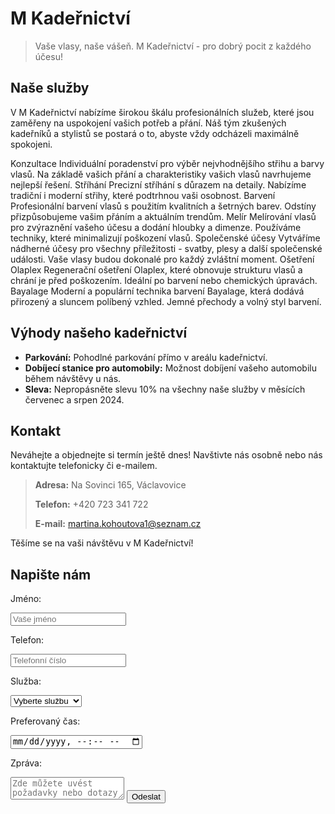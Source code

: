 # M Kadeřnictví

> Vaše vlasy, naše vášeň. M Kadeřnictví - pro dobrý pocit z každého účesu!

## Naše služby

V M Kadeřnictví nabízíme širokou škálu profesionálních služeb, které jsou zaměřeny na uspokojení vašich potřeb a přání. Náš tým zkušených kadeřníků a stylistů se postará o to, abyste vždy odcházeli maximálně spokojeni.

<product-list>
    <product-item>
        <product-name>Konzultace</product-name>
        <product-description>
            Individuální poradenství pro výběr nejvhodnějšího střihu a barvy vlasů. Na základě vašich přání a
            charakteristiky vašich vlasů navrhujeme nejlepší řešení.
        </product-description>
    </product-item>
    <product-item>
        <product-name>Stříhání</product-name>
        <product-description>
            Precizní stříhání s důrazem na detaily. Nabízíme tradiční i moderní střihy, které podtrhnou vaši osobnost.
        </product-description>
    </product-item>
    <product-item>
        <product-name>Barvení</product-name>
        <product-description>
            Profesionální barvení vlasů s použitím kvalitních a šetrných barev. Odstíny přizpůsobujeme vašim přáním a
            aktuálním trendům.
        </product-description>
    </product-item>
    <product-item>
        <product-name>Melír</product-name>
        <product-description>
            Melírování vlasů pro zvýraznění vašeho účesu a dodání hloubky a dimenze. Používáme techniky, které
            minimalizují poškození vlasů.
        </product-description>
    </product-item>
    <product-item>
        <product-name>Společenské účesy</product-name>
        <product-description>
            Vytváříme nádherné účesy pro všechny příležitosti - svatby, plesy a další společenské události. Vaše vlasy
            budou dokonalé pro každý zvláštní moment.
        </product-description>
    </product-item>
    <product-item>
        <product-name>Ošetření Olaplex</product-name>
        <product-description>
            Regenerační ošetření Olaplex, které obnovuje strukturu vlasů a chrání je před poškozením. Ideální po barvení
            nebo chemických úpravách.
        </product-description>
    </product-item>
    <product-item>
        <product-name>Bayalage</product-name>
        <product-description>
            Moderní a populární technika barvení Bayalage, která dodává přirozený a sluncem políbený vzhled. Jemné
            přechody a volný styl barvení.
        </product-description>
    </product-item>
</product-list>


## Výhody našeho kadeřnictví

- **Parkování:** Pohodlné parkování přímo v areálu kadeřnictví.
- **Dobíjecí stanice pro automobily:** Možnost dobíjení vašeho automobilu během návštěvy u nás.
- **Sleva:** Nepropásněte slevu 10% na všechny naše služby v měsících červenec a srpen 2024.




<person-list></person-list>


## Kontakt

Neváhejte a objednejte si termín ještě dnes! Navštivte nás osobně nebo nás kontaktujte telefonicky či e-mailem.

> **Adresa:** Na Sovinci 165, Václavovice<br>
> 
> **Telefon:** \+420 723 341 722<br>
> 
> **E-mail:** martina.kohoutova1@seznam.cz

Těšíme se na vaši návštěvu v M Kadeřnictví!

## Napište nám<br>



<form is="contact-form">
    <label>
        <p>Jméno:</p>
        <input name="name" placeholder="Vaše jméno" type="text" required="" />
    </label>
    <label>
        <p>Telefon:</p>
        <input name="phone" placeholder="Telefonní číslo" type="tel" required="" />
    </label>
    <label>
        <p>Služba:</p>
        <select name="service" required="">
            <option value="" selected="" disabled="">Vyberte službu</option>
            <option value="Strih">Střih</option>
            <option value="Fénování">Fénování</option>
            <option value="Barvení">Barvení</option>
            <option value="Účes na oslavu">Účes na oslavu</option>
        </select>
    </label>
    <label>
        <p>Preferovaný čas:</p>
        <input name="time" type="datetime-local" required="" />
    </label>
    <label>
        <p>Zpráva:</p>
        <textarea name="message" placeholder="Zde můžete uvést požadavky nebo dotazy"></textarea>
    </label>
    <label><input type="submit" value="Odeslat" /></label>
</form>